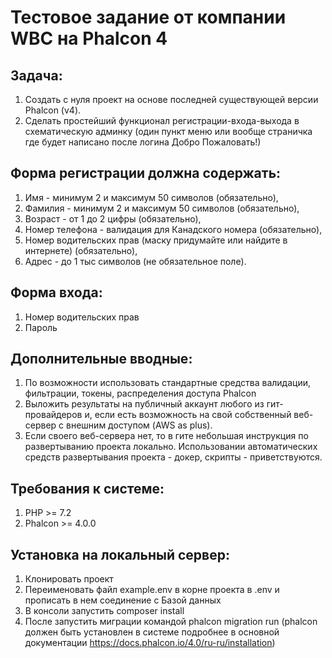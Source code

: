 # Тестовое задание от компании WBC на Phalcon 4
## Задача:
1. Создать с нуля проект на основе последней существующей версии Phalcon (v4).
1. Сделать простейший функционал регистрации-входа-выхода в схематическую админку (один пункт меню или вообще страничка где будет написано после логина Добро Пожаловать!)

## Форма регистрации должна содержать:
1. Имя - минимум 2 и максимум 50 символов (обязательно),
1. Фамилия - минимум 2 и максимум 50 символов (обязательно),
1. Возраст - от 1 до 2 цифры  (обязательно),
1. Номер телефона - валидация для Канадского номера (обязательно),
1. Номер водительских прав (маску придумайте или найдите в интернете) (обязательно),
1. Адрес - до 1 тыс символов (не обязательное поле).

## Форма входа:
1. Номер водительских прав 
1. Пароль

## Дополнительные вводные:
1. По возможности использовать стандартные средства валидации, фильтрации, токены, распределения доступа Phalcon
1. Выложить результаты на публичный аккаунт любого из гит-провайдеров и, если есть возможность на свой собственный веб-сервер с внешним доступом (AWS as plus).
1. Если своего веб-сервера нет, то в гите небольшая инструкция по развертыванию проекта локально. Использовании автоматических средств развертывания проекта - докер, скрипты - приветствуются.

## Требования к системе:
1. PHP >= 7.2
1. Phalcon >= 4.0.0

## Установка на локальный сервер:
1. Клонировать проект
1. Переименовать файл example.env в корне проекта в .env и прописать в нем соединение с Базой данных
1. В консоли запустить composer install
1. После запустить миграции командой phalcon migration run (phalcon должен быть установлен в системе подробнее в основной документации https://docs.phalcon.io/4.0/ru-ru/installation)